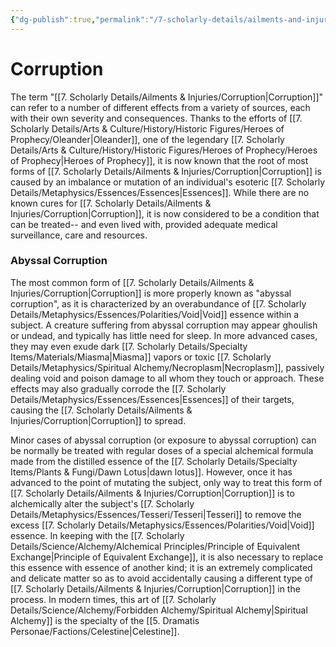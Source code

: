 ```yaml
---
{"dg-publish":true,"permalink":"/7-scholarly-details/ailments-and-injuries/corruption/","noteIcon":""}
---
```


# Corruption

The term "[[7. Scholarly Details/Ailments & Injuries/Corruption\|Corruption]]" can refer to a number of different effects from a variety of sources, each with their own severity and consequences. Thanks to the efforts of [[7. Scholarly Details/Arts & Culture/History/Historic Figures/Heroes of Prophecy/Oleander\|Oleander]], one of the legendary [[7. Scholarly Details/Arts & Culture/History/Historic Figures/Heroes of Prophecy/Heroes of Prophecy\|Heroes of Prophecy]], it is now known that the root of most forms of [[7. Scholarly Details/Ailments & Injuries/Corruption\|Corruption]] is caused by an imbalance or mutation of an individual's esoteric [[7. Scholarly Details/Metaphysics/Essences/Essences\|Essences]]. While there are no known cures for [[7. Scholarly Details/Ailments & Injuries/Corruption\|Corruption]], it is now considered to be a condition that can be treated-- and even lived with, provided adequate medical surveillance, care and resources. 

### Abyssal Corruption 
The most common form of [[7. Scholarly Details/Ailments & Injuries/Corruption\|Corruption]] is more properly known as "abyssal corruption", as it is characterized by an overabundance of [[7. Scholarly Details/Metaphysics/Essences/Polarities/Void\|Void]] essence within a subject. A creature suffering from abyssal corruption may appear ghoulish or undead, and typically has little need for sleep. In more advanced cases, they may even exude dark [[7. Scholarly Details/Specialty Items/Materials/Miasma\|Miasma]] vapors or toxic [[7. Scholarly Details/Metaphysics/Spiritual Alchemy/Necroplasm\|Necroplasm]], passively dealing void and poison damage to all whom they touch or approach. These effects may also gradually corrode the [[7. Scholarly Details/Metaphysics/Essences/Essences\|Essences]] of their targets, causing the [[7. Scholarly Details/Ailments & Injuries/Corruption\|Corruption]] to spread. 

Minor cases of abyssal corruption (or exposure to abyssal corruption) can be normally be treated with regular doses of a special alchemical formula made from the distilled essence of the [[7. Scholarly Details/Specialty Items/Plants & Fungi/Dawn Lotus\|dawn lotus]]. However, once it has advanced to the point of mutating the subject, only way to treat this form of [[7. Scholarly Details/Ailments & Injuries/Corruption\|Corruption]] is to alchemically alter the subject's [[7. Scholarly Details/Metaphysics/Essences/Tesseri/Tesseri\|Tesseri]] to remove the excess [[7. Scholarly Details/Metaphysics/Essences/Polarities/Void\|Void]] essence. In keeping with the [[7. Scholarly Details/Science/Alchemy/Alchemical Principles/Principle of Equivalent Exchange\|Principle of Equivalent Exchange]], it is also necessary to replace this essence with essence of another kind; it is an extremely complicated and delicate matter so as to avoid accidentally causing a different type of [[7. Scholarly Details/Ailments & Injuries/Corruption\|Corruption]] in the process. In modern times, this art of [[7. Scholarly Details/Science/Alchemy/Forbidden Alchemy/Spiritual Alchemy\|Spiritual Alchemy]] is the specialty of the [[5. Dramatis Personae/Factions/Celestine\|Celestine]]. 
